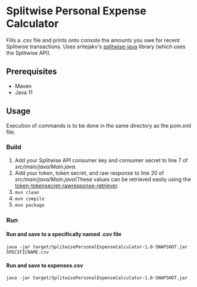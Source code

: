 # Splitwise Personal Expense Calculator
Fills a .csv file and prints onto console the amounts you owe for recent Splitwise transactions. Uses sritejakv's 
[splitwise-java](https://github.com/sritejakv/splitwise-java) library (which uses the Splitwise API).

## Prerequisites
- Maven
- Java 11

## Usage
Execution of commands is to be done in the same directory as the pom.xml file.

### Build
1. Add your Splitwise API consumer key and consumer secret to line 7 of _src/main/java/Main.java_.
2. Add your token, token secret, and raw response to line 20 of _src/main/java/Main.java_(These values can be retrieved easily using the [token-tokensecret-rawresponse-retriever](https://github.com/connor-c/token-tokensecret-rawresponse-retriever).
3. `mvn clean`
4. `mvn compile`
5. `mvn package`

### Run
#### Run and save to a specifically named .csv file
`java -jar target/SplitwisePersonalExpenseCalculator-1.0-SNAPSHOT.jar SPECIFICNAME.csv` 
#### Run and save to expenses.csv
`java -jar target/SplitwisePersonalExpenseCalculator-1.0-SNAPSHOT.jar`